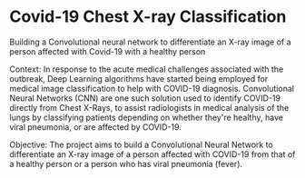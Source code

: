 # Covid-19 Chest X-ray Classification
Building a Convolutional neural network to differentiate an X-ray image of a person affected with Covid-19 with a healthy person

Context:
In response to the acute medical challenges associated with the outbreak, Deep Learning algorithms have started being employed for medical image classification to help with COVID-19 diagnosis. Convolutional Neural Networks (CNN) are one such solution used to identify COVID-19 directly from Chest X-Rays, to assist radiologists in medical analysis of the lungs by classifying patients depending on whether they're healthy, have viral pneumonia, or are affected by COVID-19.

Objective:
The project aims to build a Convolutional Neural Network to differentiate an X-ray image of a person affected with COVID-19 from that of a healthy person or a person who has viral pneumonia (fever).
